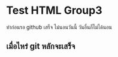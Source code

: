 # Test HTML Group3
ทำก่อนรอ github เสร็จ
ไม่นอนวันนี้ วันอื่นก็ไม่ได้นอน 
## เมื่อไหร่ git หลักจะเสร็จ